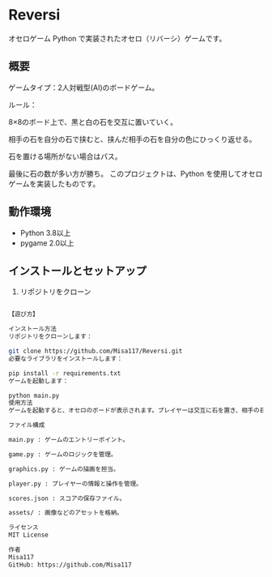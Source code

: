 # Reversi
オセロゲーム
Python で実装されたオセロ（リバーシ）ゲームです。

## 概要
ゲームタイプ：2人対戦型(AI)のボードゲーム。

ルール：

8×8のボード上で、黒と白の石を交互に置いていく。

相手の石を自分の石で挟むと、挟んだ相手の石を自分の色にひっくり返せる。

石を置ける場所がない場合はパス。

最後に石の数が多い方が勝ち。
このプロジェクトは、Python を使用してオセロゲームを実装したものです。

## 動作環境
- Python 3.8以上
- pygame 2.0以上

## インストールとセットアップ

1. リポジトリをクローン  
```bash

【遊び方】

インストール方法
リポジトリをクローンします：

git clone https://github.com/Misa117/Reversi.git
必要なライブラリをインストールします：

pip install -r requirements.txt
ゲームを起動します：

python main.py
使用方法
ゲームを起動すると、オセロのボードが表示されます。プレイヤーは交互に石を置き、相手の石を挟んで裏返します。詳細な操作方法やルールは、ゲーム内のヘルプやドキュメントを参照してください。

ファイル構成

main.py : ゲームのエントリーポイント。

game.py : ゲームのロジックを管理。

graphics.py : ゲームの描画を担当。

player.py : プレイヤーの情報と操作を管理。

scores.json : スコアの保存ファイル。

assets/ : 画像などのアセットを格納。

ライセンス
MIT License

作者
Misa117
GitHub: https://github.com/Misa117
